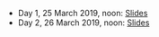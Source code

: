 - Day 1, 25 March 2019, noon: [Slides](https://docs.google.com/presentation/d/1VF3yrUBNvAMuqIVfky8iD_zZGz40Gp4jKfpC2S2PRM4/edit?usp=sharing)
- Day 2, 26 March 2019, noon: [Slides](https://docs.google.com/presentation/d/1VF3yrUBNvAMuqIVfky8iD_zZGz40Gp4jKfpC2S2PRM4/edit?usp=sharing)
